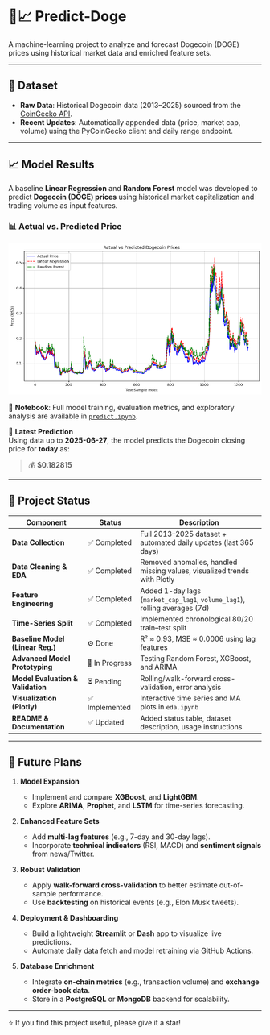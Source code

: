 # 🐶📈 Predict-Doge

A machine-learning project to analyze and forecast Dogecoin (DOGE) prices using historical market data and enriched feature sets.

---

## 📂 Dataset

- **Raw Data**: Historical Dogecoin data (2013–2025) sourced from the [CoinGecko API](https://www.coingecko.com/api/documentation).
- **Recent Updates**: Automatically appended  data (price, market cap, volume) using the PyCoinGecko client and daily range endpoint.

---

## 📈 Model Results

A baseline **Linear Regression** and **Random Forest** model was developed to predict **Dogecoin (DOGE) prices** using historical market capitalization and trading volume as input features.

### 📊 Actual vs. Predicted Price

![Prediction Comparison](./result_img/pred.png)

📘 **Notebook**: Full model training, evaluation metrics, and exploratory analysis are available in [`predict.ipynb`](./predict.ipynb).

📅 **Latest Prediction**  
Using data up to **2025-06-27**, the model predicts the Dogecoin closing price for **today** as:

> 💰 **$0.182815**

---

## 🚀 Project Status

| Component                            | Status            | Description                                                                |
|-------------------------------------|-------------------|----------------------------------------------------------------------------|
| **Data Collection**                  | ✅ Completed       | Full 2013–2025 dataset + automated daily updates (last 365 days)           |
| **Data Cleaning & EDA**              | ✅ Completed       | Removed anomalies, handled missing values, visualized trends with Plotly    |
| **Feature Engineering**              | ✅ Completed       | Added 1-day lags (`market_cap_lag1`, `volume_lag1`), rolling averages (7d)  |
| **Time-Series Split**                | ✅ Completed       | Implemented chronological 80/20 train–test split                            |
| **Baseline Model (Linear Reg.)**     | ⚙️ Done            | R² ≈ 0.93, MSE ≈ 0.0006 using lag features                                  |
| **Advanced Model Prototyping**       | 🔄 In Progress     | Testing Random Forest, XGBoost, and ARIMA                                  |
| **Model Evaluation & Validation**    | ⏳ Pending         | Rolling/​walk-forward cross-validation, error analysis                       |
| **Visualization (Plotly)**           | ✅ Implemented     | Interactive time series and MA plots in `eda.ipynb`                         |
| **README & Documentation**           | ✅ Updated         | Added status table, dataset description, usage instructions                |

---

## 🔮 Future Plans

1. **Model Expansion**  
   - Implement and compare **XGBoost**, and **LightGBM**.  
   - Explore **ARIMA**, **Prophet**, and **LSTM** for time-series forecasting.

2. **Enhanced Feature Sets**  
   - Add **multi-lag features** (e.g., 7-day and 30-day lags).  
   - Incorporate **technical indicators** (RSI, MACD) and **sentiment signals** from news/Twitter.

3. **Robust Validation**  
   - Apply **walk-forward cross-validation** to better estimate out-of-sample performance.  
   - Use **backtesting** on historical events (e.g., Elon Musk tweets).

4. **Deployment & Dashboarding**  
   - Build a lightweight **Streamlit** or **Dash** app to visualize live predictions.  
   - Automate daily data fetch and model retraining via GitHub Actions.

5. **Database Enrichment**  
   - Integrate **on-chain metrics** (e.g., transaction volume) and **exchange order-book data**.  
   - Store in a **PostgreSQL** or **MongoDB** backend for scalability.

---

⭐ If you find this project useful, please give it a star!  
